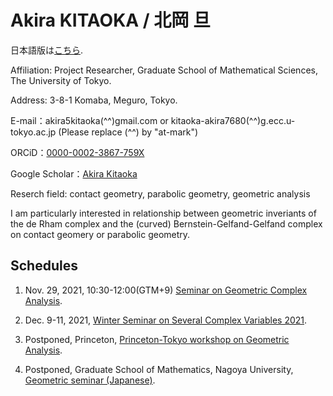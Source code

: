 # Akira KITAOKA / 北岡 旦

日本語版は[こちら](https://akira5kitaoka.github.io/Akira5Kitaoka.github.io/).


Affiliation: Project Researcher, Graduate School of Mathematical Sciences, The University of Tokyo.

Address: 3-8-1 Komaba, Meguro, Tokyo.

E-mail：akira5kitaoka(^^)gmail.com or kitaoka-akira7680(^^)g.ecc.u-tokyo.ac.jp
(Please replace (^^) by "at-mark")

ORCiD：[0000-0002-3867-759X](https://orcid.org/0000-0002-3867-759X)

Google Scholar：[Akira Kitaoka](https://scholar.google.com/citations?hl=ja&user=Cho6jckAAAAJ)

Reserch field: contact geometry, parabolic geometry, geometric analysis

I am particularly interested in relationship between geometric inveriants of the de Rham complex and the (curved) Bernstein-Gelfand-Gelfand complex on contact geomery or parabolic geometry.




## Schedules

1. Nov. 29, 2021, 10:30-12:00(GTM+9) [Seminar on Geometric Complex Analysis](https://www.ms.u-tokyo.ac.jp/seminar/geocomp_e/future_e.html).

1. Dec. 9-11, 2021, [Winter Seminar on Several Complex Variables 2021](https://www.comp.tmu.ac.jp/hisamoto/SCVwinter2021.html).

1. Postponed, Princeton, [Princeton-Tokyo workshop on Geometric Analysis](https://sites.google.com/view/princeton-tokyo-ga-2020).

1. Postponed, Graduate School of Mathematics, Nagoya University, [Geometric seminar (Japanese)](https://sites.google.com/site/geometryseminarnagoya/).
